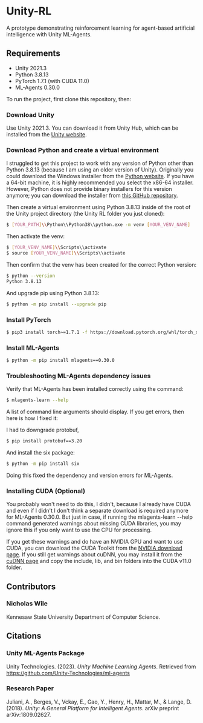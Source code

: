# Unity-RL
A prototype demonstrating reinforcement learning for agent-based artificial intelligence with Unity ML-Agents. 

## Requirements
* Unity 2021.3 
* Python 3.8.13
* PyTorch 1.7.1 (with CUDA 11.0)
* ML-Agents 0.30.0

To run the project, first clone this repository, then: 

### Download Unity
Use Unity 2021.3. You can download it from Unity Hub, which can be installed from the <a href="https://unity.com/releases/editor/archive">Unity website</a>.

### Download Python and create a virtual environment
I struggled to get this project to work with any version of Python other than Python 3.8.13 (because I am using an older version of Unity). Originally you could download the Windows installer from the <a href="https://www.python.org/downloads/release/python-3813/">Python website</a>. If you have a 64-bit machine, it is highly recommended you select the x86-64 installer. However, Python does not provide binary installers for this version anymore; you can download the installer from <a href="https://github.com/adang1345/PythonWindows/tree/master?tab=readme-ov-file">this GitHub repository</a>. 

Then create a virtual environment using Python 3.8.13 inside of the root of the Unity project directory (the Unity RL folder you just cloned):
```bash
$ [YOUR_PATH]\\Python\\Python38\\python.exe -m venv [YOUR_VENV_NAME]
```

Then activate the venv:
```bash
$ [YOUR_VENV_NAME]\\Scripts\\activate
$ source [YOUR_VENV_NAME]\\Scripts\\activate
```

Then confirm that the venv has been created for the correct Python version:
```bash
$ python --version
Python 3.8.13
```

And upgrade pip using Python 3.8.13:
```bash
$ python -m pip install --upgrade pip
```

### Install PyTorch
```bash
$ pip3 install torch~=1.7.1 -f https://download.pytorch.org/whl/torch_stable.html
```

### Install ML-Agents
```bash
$ python -m pip install mlagents==0.30.0
```

### Troubleshooting ML-Agents dependency issues
Verify that ML-Agents has been installed correctly using the command:
```bash
$ mlagents-learn --help
```

A list of command line arguments should display. If you get errors, then here is how I fixed it:

I had to downgrade protobuf,
```bash
$ pip install protobuf==3.20
```

And install the six package:
```bash
$ python -m pip install six 
```

Doing this fixed the dependency and version errors for ML-Agents.

### Installing CUDA (Optional)
You probably won't need to do this, I didn't, because I already have CUDA and even if I didn't I don't think a separate download is required anymore for ML-Agents 0.30.0. But just in case, if running the mlagents-learn --help command generated warnings about missing CUDA libraries, you may ignore this if you only want to use the CPU for processing. 

If you get these warnings and do have an NVIDIA GPU and want to use CUDA, you can download the CUDA Toolkit from the <a href="https://developer.nvidia.com/cuda-11.0-download-archive">NVIDIA download page</a>. If you still get warnings about cuDNN, you may install it from the <a href="https://developer.nvidia.com/cudnn">cuDNN page</a> and copy the include, lib, and bin folders into the CUDA v11.0 folder. 

## Contributors
### Nicholas Wile
Kennesaw State University Department of Computer Science.

## Citations

### Unity ML-Agents Package
Unity Technologies. (2023). *Unity Machine Learning Agents*. Retrieved from https://github.com/Unity-Technologies/ml-agents

### Research Paper
Juliani, A., Berges, V., Vckay, E., Gao, Y., Henry, H., Mattar, M., & Lange, D. (2018). *Unity: A General Platform for Intelligent Agents*. arXiv preprint arXiv:1809.02627.